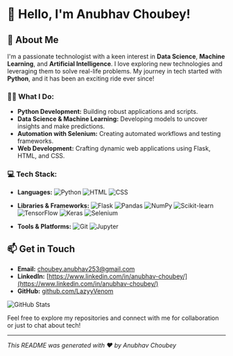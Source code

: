 # 👋 Hello, I'm Anubhav Choubey!

## 🚀 About Me
I'm a passionate technologist with a keen interest in **Data Science**, **Machine Learning**, and **Artificial Intelligence**. I love exploring new technologies and leveraging them to solve real-life problems. My journey in tech started with **Python**, and it has been an exciting ride ever since!

### 🧑‍💻 What I Do:
- **Python Development:** Building robust applications and scripts.
- **Data Science & Machine Learning:** Developing models to uncover insights and make predictions.
- **Automation with Selenium:** Creating automated workflows and testing frameworks.
- **Web Development:** Crafting dynamic web applications using Flask, HTML, and CSS.

### 💻 Tech Stack:
- **Languages:**
  ![Python](https://img.shields.io/badge/Python-3776AB?style=for-the-badge&logo=python&logoColor=white)
  ![HTML](https://img.shields.io/badge/HTML5-E34F26?style=for-the-badge&logo=html5&logoColor=white)
  ![CSS](https://img.shields.io/badge/CSS3-1572B6?style=for-the-badge&logo=css3&logoColor=white)

- **Libraries & Frameworks:**
  ![Flask](https://img.shields.io/badge/Flask-000000?style=for-the-badge&logo=flask&logoColor=white)
  ![Pandas](https://img.shields.io/badge/Pandas-150458?style=for-the-badge&logo=pandas&logoColor=white)
  ![NumPy](https://img.shields.io/badge/NumPy-013243?style=for-the-badge&logo=numpy&logoColor=white)
  ![Scikit-learn](https://img.shields.io/badge/Scikit--learn-F7931E?style=for-the-badge&logo=scikit-learn&logoColor=white)
  ![TensorFlow](https://img.shields.io/badge/TensorFlow-FF6F00?style=for-the-badge&logo=tensorflow&logoColor=white)
  ![Keras](https://img.shields.io/badge/Keras-D00000?style=for-the-badge&logo=keras&logoColor=white)
  ![Selenium](https://img.shields.io/badge/Selenium-43B02A?style=for-the-badge&logo=selenium&logoColor=white)

- **Tools & Platforms:**
  ![Git](https://img.shields.io/badge/Git-F05032?style=for-the-badge&logo=git&logoColor=white)
  ![Jupyter](https://img.shields.io/badge/Jupyter-F37626?style=for-the-badge&logo=jupyter&logoColor=white)

## 📫 Get in Touch
- **Email:** [choubey.anubhav253@gmail.com](mailto:choubey.anubhav253@gmail.com)
- **LinkedIn:** [https://www.linkedin.com/in/anubhav-choubey/](https://www.linkedin.com/in/anubhav-choubey/)
- **GitHub:** [github.com/LazyyVenom](https://github.com/LazyyVenom)

![GitHub Stats](https://github-readme-stats.vercel.app/api?username=LazyyVenom&show_icons=true&theme=radical)

Feel free to explore my repositories and connect with me for collaboration or just to chat about tech!

---

*This README was generated with ❤️ by Anubhav Choubey*
